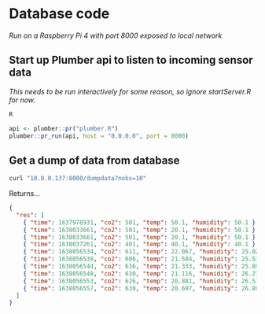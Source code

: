 # Database code

_Run on a Raspberry Pi 4 with port 8000 exposed to local network_

## Start up Plumber api to listen to incoming sensor data

_This needs to be run interactively for some reason, so ignore startServer.R for now._

```bash
R
```
```R
api <- plumber::pr("plumber.R")
plumber::pr_run(api, host = "0.0.0.0", port = 8000)
```

## Get a dump of data from database

```bash
curl "10.0.0.137:8000/dumpdata?nobs=10"
```

Returns...

```json
{
  "res": [
    { "time": 1637978931, "co2": 501, "temp": 50.1, "humidity": 50.1 },
    { "time": 1638033661, "co2": 501, "temp": 20.1, "humidity": 50.1 },
    { "time": 1638033661, "co2": 501, "temp": 20.1, "humidity": 50.1 },
    { "time": 1638037261, "co2": 401, "temp": 40.1, "humidity": 40.1 },
    { "time": 1638056534, "co2": 611, "temp": 22.067, "humidity": 25.026 },
    { "time": 1638056538, "co2": 606, "temp": 21.584, "humidity": 25.533 },
    { "time": 1638056544, "co2": 636, "temp": 21.333, "humidity": 25.896 },
    { "time": 1638056548, "co2": 630, "temp": 21.116, "humidity": 26.274 },
    { "time": 1638056553, "co2": 626, "temp": 20.881, "humidity": 26.517 },
    { "time": 1638056557, "co2": 630, "temp": 20.697, "humidity": 26.898 }
  ]
}
```
